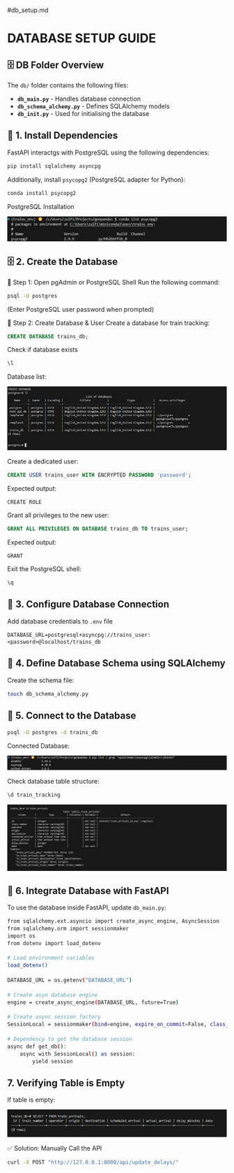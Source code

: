 
#db_setup.md

# DATABASE SETUP GUIDE 

## 🗄️ DB Folder Overview
The `db/` folder contains the following files:
- **`db_main.py`**  - Handles database connection 
- **`db_schema_alchemy.py`** - Defines SQLAlchemy models 
- **`db_init.py`** - Used for initialising the database 

## 📌 1. Install Dependencies

FastAPI interactgs with PostgreSQL using the following dependencies:
```bash
pip install sqlalchemy asyncpg
```

Additionally, install `psycopg2` (PostgreSQL adapter for Python):
```bash
conda install psycopg2
```
PostgreSQL Installation

![PostgreSQL Install](/docs/images/01_postgresql_install.png)

## 🗄 2. Create the Database
🔹 Step 1: Open pgAdmin or PostgreSQL Shell
Run the following command:
```bash
psql -U postgres
```
(Enter PostgreSQL user password when prompted)

🔹 Step 2: Create Database & User
Create a database for train tracking:
```sql
CREATE DATABASE trains_db;
```

Check if database exists
```sql
\l
``` 
Database list:

![List DB](/docs/images/01_db_list.png)

Create a dedicated user:
```sql
CREATE USER trains_user WITH ENCRYPTED PASSWORD 'password';
```
Expected output: 
```
CREATE ROLE
```
Grant all privileges to the new user:
```sql
GRANT ALL PRIVILEGES ON DATABASE trains_db TO trains_user;
```

Expected output: 
```
GRANT
```
Exit the PostgreSQL shell:
```sql
\q
```

## 🔧 3. Configure Database Connection
Add database credentials to `.env` file 
```
DATABASE_URL=postgresql+asyncpg://trains_user:<password>@localhost/trains_db
```

## 📜 4. Define Database Schema using **SQLAlchemy** 
Create the schema file:
```bash
touch db_schema_alchemy.py
```

## 🔗 5. Connect to the Database
```bash
psql -U postgres -d trains_db
```

Connected Database:
 
![Connected DB](/docs/images/01_db_connect.png)

Check database table structure:
```sql
\d train_tracking
```
![DB Table Structure](/docs/images/01_table_structure.png)


## 🚀 6. Integrate Database with FastAPI

To use the database inside FastAPI, update `db_main.py`:

```bash
from sqlalchemy.ext.asyncio import create_async_engine, AsyncSession
from sqlalchemy.orm import sessionmaker
import os
from dotenv import load_dotenv

# Load environment variables
load_dotenv()

DATABASE_URL = os.getenv("DATABASE_URL")

# Create asyn database engine
engine = create_async_engine(DATABASE_URL, future=True)

# Create async session factory 
SessionLocal = sessionmaker(bind=engine, expire_on_commit=False, class_=AsyncSession)

# Dependency to get the database session
async def get_db():
    async with SessionLocal() as session:
        yield session
```

## 7. Verifying Table is Empty
If table is empty:

![Empty Table](/docs/images/01_empty_table.png)

✅ Solution: Manually Call the API
```bash
curl -X POST "http://127.0.0.1:8000/api/update_delays/"
```